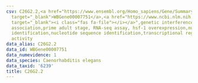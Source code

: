 ```yaml
---
csv: C26G2.2,<a href="https://www.ensembl.org/Homo_sapiens/Gene/Summary?db=core;g=WBGene00007751"
  target="_blank">WBGene00007751</a>,<a href="https://www.ncbi.nlm.nih.gov/pubmed/30894454"
  target="_blank"><i class="fas fa-file"></i></a>",genetic interference,functional
  association,prime adult stage, RNA-seq assay, hsf-1 overexpression,nucleotide sequence
  identification,nucleotide sequence identification,transcriptional regulation,up-regulates
  activity
data_alias: C26G2.2
data_id: WBGene00007751
data_numevidence: 1
data_species: Caenorhabditis elegans
data_taxid: '6239'
title: C26G2.2
---
```

